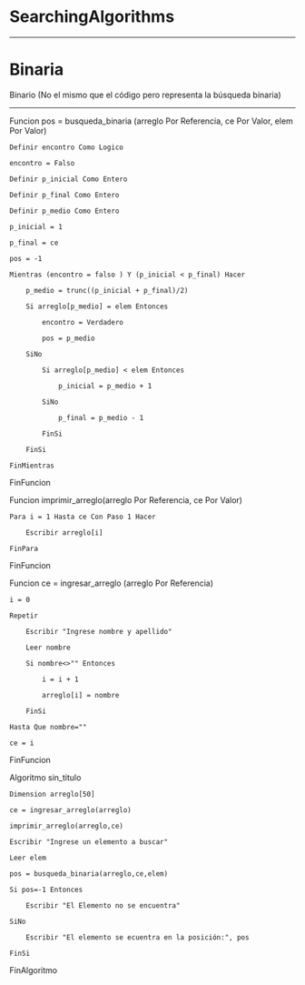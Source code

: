 # SearchingAlgorithms

----

# Binaria

Binario (No el mismo que el código pero representa la búsqueda binaria)

----


Funcion pos = busqueda_binaria (arreglo Por Referencia, ce Por Valor, elem Por Valor)

	Definir encontro Como Logico
	
	encontro = Falso
	
	Definir p_inicial Como Entero
	
	Definir p_final Como Entero
	
	Definir p_medio Como Entero
	
	p_inicial = 1
	
	p_final = ce
	
	pos = -1
	
	Mientras (encontro = falso ) Y (p_inicial < p_final) Hacer
	
		p_medio = trunc((p_inicial + p_final)/2)
		
		Si arreglo[p_medio] = elem Entonces
		
			encontro = Verdadero
			
			pos = p_medio
			
		SiNo
		
			Si arreglo[p_medio] < elem Entonces
			
				p_inicial = p_medio + 1
				
			SiNo
			
				p_final = p_medio - 1
				
			FinSi
			
		FinSi
		
	FinMientras
	
FinFuncion


Funcion imprimir_arreglo(arreglo Por Referencia, ce Por Valor)

	Para i = 1 Hasta ce Con Paso 1 Hacer
	
		Escribir arreglo[i]
		
	FinPara
	
FinFuncion


Funcion ce = ingresar_arreglo (arreglo Por Referencia)

	i = 0
	
	Repetir
	
		Escribir "Ingrese nombre y apellido"
		
		Leer nombre
		
		Si nombre<>"" Entonces
		
			i = i + 1
			
			arreglo[i] = nombre
			
		FinSi
		
	Hasta Que nombre=""
	
	ce = i
	
FinFuncion


Algoritmo sin_titulo

	Dimension arreglo[50]
	
	ce = ingresar_arreglo(arreglo)
	
	imprimir_arreglo(arreglo,ce)
	
	Escribir "Ingrese un elemento a buscar"
	
	Leer elem
	
	pos = busqueda_binaria(arreglo,ce,elem)
	
	Si pos=-1 Entonces
	
		Escribir "El Elemento no se encuentra"
		
	SiNo
	
		Escribir "El elemento se ecuentra en la posición:", pos
		
	FinSi
	
FinAlgoritmo

